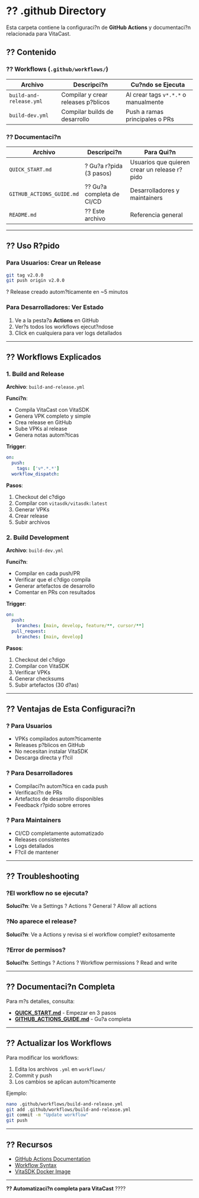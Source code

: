 # ?? .github Directory

Esta carpeta contiene la configuraci?n de **GitHub Actions** y documentaci?n relacionada para VitaCast.

## ?? Contenido

### ?? Workflows (`.github/workflows/`)

| Archivo | Descripci?n | Cu?ndo se Ejecuta |
|---------|-------------|-------------------|
| `build-and-release.yml` | Compilar y crear releases p?blicos | Al crear tags `v*.*.*` o manualmente |
| `build-dev.yml` | Compilar builds de desarrollo | Push a ramas principales o PRs |

### ?? Documentaci?n

| Archivo | Descripci?n | Para Qui?n |
|---------|-------------|------------|
| `QUICK_START.md` | ? Gu?a r?pida (3 pasos) | Usuarios que quieren crear un release r?pido |
| `GITHUB_ACTIONS_GUIDE.md` | ?? Gu?a completa de CI/CD | Desarrolladores y maintainers |
| `README.md` | ?? Este archivo | Referencia general |

---

## ?? Uso R?pido

### Para Usuarios: Crear un Release

```bash
git tag v2.0.0
git push origin v2.0.0
```

? Release creado autom?ticamente en ~5 minutos

### Para Desarrolladores: Ver Estado

1. Ve a la pesta?a **Actions** en GitHub
2. Ver?s todos los workflows ejecut?ndose
3. Click en cualquiera para ver logs detallados

---

## ?? Workflows Explicados

### 1. Build and Release

**Archivo**: `build-and-release.yml`

**Funci?n**: 
- Compila VitaCast con VitaSDK
- Genera VPK completo y simple
- Crea release en GitHub
- Sube VPKs al release
- Genera notas autom?ticas

**Trigger**:
```yaml
on:
  push:
    tags: ['v*.*.*']
  workflow_dispatch:
```

**Pasos**:
1. Checkout del c?digo
2. Compilar con `vitasdk/vitasdk:latest`
3. Generar VPKs
4. Crear release
5. Subir archivos

### 2. Build Development

**Archivo**: `build-dev.yml`

**Funci?n**:
- Compilar en cada push/PR
- Verificar que el c?digo compila
- Generar artefactos de desarrollo
- Comentar en PRs con resultados

**Trigger**:
```yaml
on:
  push:
    branches: [main, develop, feature/**, cursor/**]
  pull_request:
    branches: [main, develop]
```

**Pasos**:
1. Checkout del c?digo
2. Compilar con VitaSDK
3. Verificar VPKs
4. Generar checksums
5. Subir artefactos (30 d?as)

---

## ?? Ventajas de Esta Configuraci?n

### ? Para Usuarios
- VPKs compilados autom?ticamente
- Releases p?blicos en GitHub
- No necesitan instalar VitaSDK
- Descarga directa y f?cil

### ? Para Desarrolladores
- Compilaci?n autom?tica en cada push
- Verificaci?n de PRs
- Artefactos de desarrollo disponibles
- Feedback r?pido sobre errores

### ? Para Maintainers
- CI/CD completamente automatizado
- Releases consistentes
- Logs detallados
- F?cil de mantener

---

## ?? Troubleshooting

### ?El workflow no se ejecuta?

**Soluci?n**: Ve a Settings ? Actions ? General ? Allow all actions

### ?No aparece el release?

**Soluci?n**: Ve a Actions y revisa si el workflow complet? exitosamente

### ?Error de permisos?

**Soluci?n**: Settings ? Actions ? Workflow permissions ? Read and write

---

## ?? Documentaci?n Completa

Para m?s detalles, consulta:

- **[QUICK_START.md](QUICK_START.md)** - Empezar en 3 pasos
- **[GITHUB_ACTIONS_GUIDE.md](GITHUB_ACTIONS_GUIDE.md)** - Gu?a completa

---

## ?? Actualizar los Workflows

Para modificar los workflows:

1. Edita los archivos `.yml` en `workflows/`
2. Commit y push
3. Los cambios se aplican autom?ticamente

Ejemplo:
```bash
nano .github/workflows/build-and-release.yml
git add .github/workflows/build-and-release.yml
git commit -m "Update workflow"
git push
```

---

## ?? Recursos

- [GitHub Actions Documentation](https://docs.github.com/en/actions)
- [Workflow Syntax](https://docs.github.com/en/actions/reference/workflow-syntax-for-github-actions)
- [VitaSDK Docker Image](https://hub.docker.com/r/vitasdk/vitasdk)

---

**?? Automatizaci?n completa para VitaCast** ????
